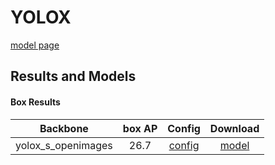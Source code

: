 # YOLOX

[model page](https://github.com/open-mmlab/mmdetection/blob/3.x/configs/yolox/README.md)

## Results and Models

#### Box Results

|      Backbone      | box AP |             Config              |                                                          Download                                                           |
| :----------------: | :----: | :-----------------------------: | :-------------------------------------------------------------------------------------------------------------------------: |
| yolox_s_openimages |  26.7  | [config](yolox_s_openimages.py) | [model](https://github.com/okotaku/dethub-weights/releases/download/v0.1.1openimages_yolox/yolox_s_openimages-46accb21.pth) |
